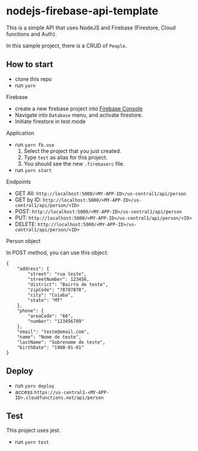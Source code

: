 # nodejs-firebase-api-template

This is a simple API that uses NodeJS and Firebase (Firestore, Cloud functions and Auth).

In this sample project, there is a CRUD of `People`.

## How to start

- clone this repo
- run `yarn`

Firebase

- create a new firebase project into [Firebase Console]("https://console.firebase.google.com")
- Navigate into `Database` menu, and activate firestore.
- Initiate firestore in test mode

Application

- run `yarn fb.use`
    1) Select the project that you just created.
    2) Type `test` as alias for this project.
    3) You should see the new `.firebaserc` file.
- run `yarn start`

Endpoints

- GET All: `http://localhost:5000/<MY-APP-ID>/us-central1/api/person`
- GET by ID: `http://localhost:5000/<MY-APP-ID>/us-central1/api/person/<ID>`
- POST: `http://localhost:5000/<MY-APP-ID>/us-central1/api/person`
- PUT: `http://localhost:5000/<MY-APP-ID>/us-central1/api/person/<ID>`
- DELETE: `http://localhost:5000/<MY-APP-ID>/us-central1/api/person/<ID>`

Person object

In POST method, you can use this object:

```
{
    "address": {
        "street": "rua teste",
        "streetNumber": 123456,
        "district": "Bairro de teste",
        "zipCode": "78787878",
        "city": "Cuiaba",
        "state": "MT"
    },
    "phone": {
        "areaCode": "66",
        "number": "123456789"
    },
    "email": "teste@email.com",
    "name": "Nome de teste",
    "lastName": "Sobrenome de teste",
    "birthDate": "1980-01-01"
}
```

## Deploy

- run `yarn deploy`
- access `https://us-central1-<MY-APP-ID>.cloudfunctions.net/api/person`

## Test

This project uses jest.

- run `yarn test`
